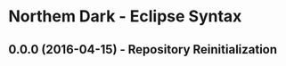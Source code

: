 Northem Dark - Eclipse Syntax
=============================

## 0.0.0 (2016-04-15) - Repository Reinitialization
